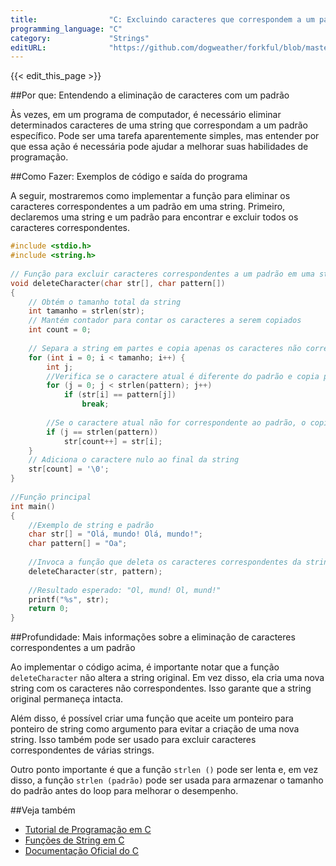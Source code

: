 ```yaml
---
title:                "C: Excluindo caracteres que correspondem a um padrão"
programming_language: "C"
category:             "Strings"
editURL:              "https://github.com/dogweather/forkful/blob/master/content/pt/c/deleting-characters-matching-a-pattern.md"
---
```


{{< edit_this_page >}}

##Por que: Entendendo a eliminação de caracteres com um padrão

Às vezes, em um programa de computador, é necessário eliminar determinados caracteres de uma string que correspondam a um padrão específico. Pode ser uma tarefa aparentemente simples, mas entender por que essa ação é necessária pode ajudar a melhorar suas habilidades de programação. 

##Como Fazer: Exemplos de código e saída do programa

A seguir, mostraremos como implementar a função para eliminar os caracteres correspondentes a um padrão em uma string. Primeiro, declaremos uma string e um padrão para encontrar e excluir todos os caracteres correspondentes.

````C
#include <stdio.h>
#include <string.h>
 
// Função para excluir caracteres correspondentes a um padrão em uma string
void deleteCharacter(char str[], char pattern[]) 
{ 
    // Obtém o tamanho total da string
    int tamanho = strlen(str); 
    // Mantém contador para contar os caracteres a serem copiados
    int count = 0; 
  
    // Separa a string em partes e copia apenas os caracteres não correspondentes
    for (int i = 0; i < tamanho; i++) { 
        int j; 
        //Verifica se o caractere atual é diferente do padrão e copia para o índice de contador
        for (j = 0; j < strlen(pattern); j++) 
            if (str[i] == pattern[j]) 
                break; 
  
        //Se o caractere atual não for correspondente ao padrão, o copia 
        if (j == strlen(pattern)) 
            str[count++] = str[i]; 
    } 
    // Adiciona o caractere nulo ao final da string
    str[count] = '\0'; 
} 
  
//Função principal
int main() 
{ 
    //Exemplo de string e padrão
    char str[] = "Olá, mundo! Olá, mundo!"; 
    char pattern[] = "Oa"; 
  
    //Invoca a função que deleta os caracteres correspondentes da string
    deleteCharacter(str, pattern); 
  
    //Resultado esperado: "Ol, mund! Ol, mund!"
    printf("%s", str); 
    return 0; 
} 
````

##Profundidade: Mais informações sobre a eliminação de caracteres correspondentes a um padrão

Ao implementar o código acima, é importante notar que a função ```deleteCharacter``` não altera a string original. Em vez disso, ela cria uma nova string com os caracteres não correspondentes. Isso garante que a string original permaneça intacta.

Além disso, é possível criar uma função que aceite um ponteiro para ponteiro de string como argumento para evitar a criação de uma nova string. Isso também pode ser usado para excluir caracteres correspondentes de várias strings.

Outro ponto importante é que a função ```strlen ()``` pode ser lenta e, em vez disso, a função ```strlen (padrão)``` pode ser usada para armazenar o tamanho do padrão antes do loop para melhorar o desempenho.

##Veja também
- [Tutorial de Programação em C](https://www.programiz.com/c-programming)
- [Funções de String em C](https://www.geeksforgeeks.org/string-functions-in-c-with-examples/)
- [Documentação Oficial do C](https://devdocs.io/c/)